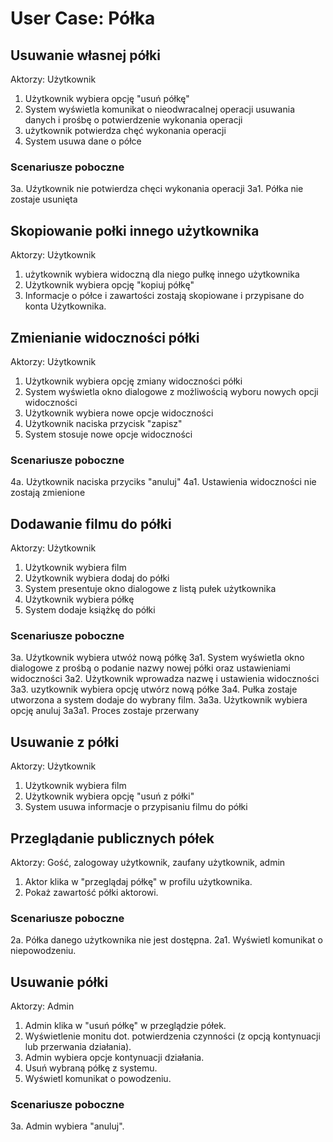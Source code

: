 # User Case: Półka

## Usuwanie własnej półki
Aktorzy: Użytkownik
1. Użytkownik wybiera opcję "usuń półkę"
2. System wyświetla komunikat o nieodwracalnej operacji usuwania danych i prośbę o potwierdzenie wykonania operacji
3. użytkownik potwierdza chęć wykonania operacji
4. System usuwa dane o półce 

### Scenariusze poboczne
3a. Uźytkownik nie potwierdza chęci wykonania operacji
3a1. Półka nie zostaje usunięta 

## Skopiowanie połki innego użytkownika
Aktorzy: Użytkownik
1. użytkownik wybiera widoczną dla niego pułkę innego użytkownika
2. Użytkownik wybiera opcję "kopiuj półkę"
3. Informacje o półce i zawartości zostają skopiowane i przypisane do konta Użytkownika.

## Zmienianie widoczności półki
Aktorzy: Użytkownik
1. Użytkownik wybiera opcję zmiany widoczności półki
2. System wyświetla okno dialogowe z możliwością wyboru nowych opcji widoczności
3. Użytkownik wybiera nowe opcje widoczności 
4. Użytkownik naciska przycisk "zapisz"
5. System stosuje nowe opcje widoczności

### Scenariusze poboczne
4a. Użytkownik naciska przyciks "anuluj"
4a1. Ustawienia widoczności nie zostają zmienione

## Dodawanie filmu do półki
Aktorzy: Użytkownik
1. Użytkownik wybiera film
2. Użytkownik wybiera dodaj do półki
3. System presentuje okno dialogowe z listą pułek użytkownika
4. Użytkownik wybiera półkę
5. System dodaje książkę do półki

### Scenariusze poboczne
3a. Uźytkownik wybiera utwóż nową półkę
3a1. System wyświetla okno dialogowe z prośbą o podanie nazwy nowej półki oraz ustawieniami widoczności
3a2. Użytkownik wprowadza nazwę i ustawienia widoczności
3a3. uzytkownik wybiera opcję utwórz nową półke
3a4. Pułka zostaje utworzona a system dodaje do wybrany film.
3a3a. Użytkownik wybiera opcję anuluj
3a3a1. Proces zostaje przerwany

## Usuwanie z półki
Aktorzy: Użytkownik
1. Użytkownik wybiera film
2. Użytkownik wybiera opcję "usuń z półki"
3. System usuwa informacje o przypisaniu filmu do półki

## Przeglądanie publicznych półek
Aktorzy: Gość, zalogoway użytkownik, zaufany użytkownik, admin
1. Aktor klika w "przeglądaj półkę" w profilu użytkownika.
2. Pokaż zawartość półki aktorowi.

### Scenariusze poboczne

2a. Półka danego użytkownika nie jest dostępna.
2a1. Wyświetl komunikat o niepowodzeniu.

## Usuwanie półki
Aktorzy: Admin
1. Admin klika w "usuń półkę" w przeglądzie półek.
2. Wyświetlenie monitu dot. potwierdzenia czynności (z opcją kontynuacji lub przerwania działania).
3. Admin wybiera opcje kontynuacji działania.
4. Usuń wybraną półkę z systemu.
5. Wyświetl komunikat o powodzeniu.

### Scenariusze poboczne

3a. Admin wybiera "anuluj".






